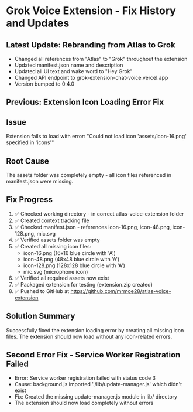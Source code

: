 # Grok Voice Extension - Fix History and Updates

## Latest Update: Rebranding from Atlas to Grok
- Changed all references from "Atlas" to "Grok" throughout the extension
- Updated manifest.json name and description
- Updated all UI text and wake word to "Hey Grok"
- Changed API endpoint to grok-extension-chat-voice.vercel.app
- Version bumped to 0.4.0

## Previous: Extension Icon Loading Error Fix

## Issue
Extension fails to load with error: "Could not load icon 'assets/icon-16.png' specified in 'icons'"

## Root Cause
The assets folder was completely empty - all icon files referenced in manifest.json were missing.

## Fix Progress
1. ✅ Checked working directory - in correct atlas-voice-extension folder  
2. ✅ Created context tracking file
3. ✅ Checked manifest.json - references icon-16.png, icon-48.png, icon-128.png, mic.svg
4. ✅ Verified assets folder was empty
5. ✅ Created all missing icon files:
   - icon-16.png (16x16 blue circle with 'A')
   - icon-48.png (48x48 blue circle with 'A') 
   - icon-128.png (128x128 blue circle with 'A')
   - mic.svg (microphone icon)
6. ✅ Verified all required assets now exist
7. ✅ Packaged extension for testing (extension.zip created)
8. ✅ Pushed to GitHub at https://github.com/mrmoe28/atlas-voice-extension

## Solution Summary
Successfully fixed the extension loading error by creating all missing icon files.
The extension should now load without any icon-related errors.

## Second Error Fix - Service Worker Registration Failed
- Error: Service worker registration failed with status code 3
- Cause: background.js imported './lib/update-manager.js' which didn't exist
- Fix: Created the missing update-manager.js module in lib/ directory
- The extension should now load completely without errors
